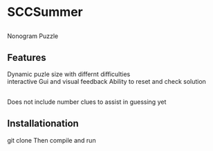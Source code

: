 # SCCSummer

## 
Nonogram Puzzle 

## Features 
Dynamic puzle size with differnt difficulties  
interactive Gui and visual feedback 
Ability to reset and check solution
## 
Does not include number clues to assist in guessing yet 


## Installationation 
git clone 
Then compile and run 










